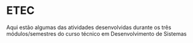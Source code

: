 # ETEC
Aqui estão algumas das atividades desenvolvidas durante os três módulos/semestres do curso técnico em Desenvolvimento de Sistemas
